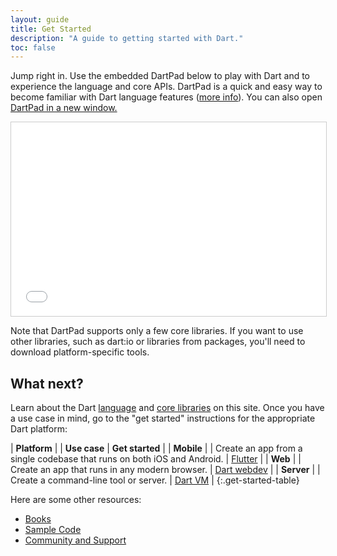 ```yaml
---
layout: guide
title: Get Started
description: "A guide to getting started with Dart."
toc: false
---
```


Jump right in. Use the embedded DartPad below to play with Dart and to experience the language and core APIs.
DartPad is a quick and easy way to
become familiar with Dart language features
([more info](/tools/dartpad)).
You can also open <a href="http://dartpad.dartlang.org" target="_blank">DartPad in a new window.</a>

<iframe
src="{{site.custom.dartpad.embed-dart-prefix}}?horizontalRatio=70&verticalRatio=65"
    width="100%"
    height="310px"
    style="border: 1px solid #ccc;">
</iframe>

Note that DartPad supports only a few core libraries.
If you want to use other libraries,
such as dart:io or libraries from packages,
you'll need to download platform-specific tools.


## What next?

Learn about the Dart [language](/guides/language) and
[core libraries](/guides/libraries) on this site.
Once you have a use case in mind, go to the "get started" instructions
for the appropriate Dart platform:

| **Platform** | | **Use case** | **Get started** |
| **Mobile** | <i class="fa fa-android" aria-hidden="true"></i> <i class="fa fa-apple" aria-hidden="true"></i> | Create an app from a single codebase that runs on both iOS and Android. | <a href="https://flutter.io/getting-started/" class="btn btn-primary no-automatic-external">Flutter</a> |
| **Web** | <i class="fa fa-code" aria-hidden="true"></i> | Create an app that runs in any modern browser. | <a href="{{site.webdev}}/guides/get-started" class="btn btn-primary no-automatic-external">Dart webdev</a> |
| **Server** | <i class="fa fa-terminal" aria-hidden="true"></i> | Create a command-line tool or server. | <a href="/tutorials/dart-vm/get-started" class="btn btn-primary">Dart VM</a> |
{:.get-started-table}

Here are some other resources:

* [Books](/resources/books)
* [Sample Code](/samples)
* [Community and Support](/community)
